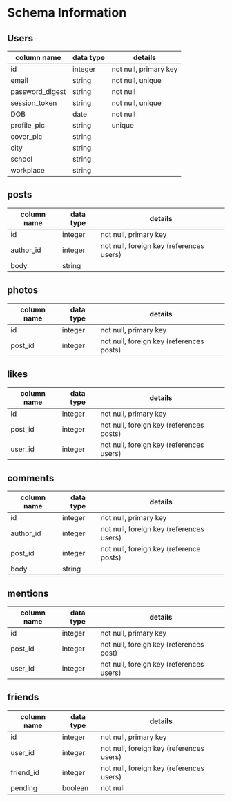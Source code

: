# Schema Information

## Users
column name     | data type | details
----------------|-----------|-----------------------
id              | integer   | not null, primary key
email           | string    | not null, unique
password_digest | string    | not null
session_token   | string    | not null, unique
DOB             | date      | not null
profile_pic     | string    | unique
cover_pic       | string    |
city            | string    |
school          | string    |
workplace       | string    |

## posts
column name | data type | details
------------|-----------|-----------------------
id          | integer   | not null, primary key
author_id   | integer   | not null, foreign key (references users)
body        | string    |

## photos
column name | data type | details
------------|-----------|-----------------------
id          | integer   | not null, primary key
post_id     | integer   | not null, foreign key (references posts)

## likes
column name | data type | details
------------|-----------|-----------------------
id          | integer   | not null, primary key
post_id     | integer   | not null, foreign key (references posts)
user_id     | integer   | not null, foreign key (references users)

## comments
column name | data type | details
------------|-----------|-----------------------
id          | integer   | not null, primary key
author_id   | integer   | not null, foreign key (references users)
post_id     | integer   | not null, foreign key (reference posts)
body        | string    |

## mentions
column name | data type | details
------------|-----------|-----------------------
id          | integer   | not null, primary key
post_id     | integer   | not null, foreign key (references post)
user_id     | integer   | not null, foreign key (references users)

## friends
column name | data type | details
------------|-----------|-----------------------
id          | integer   | not null, primary key
user_id     | integer   | not null, foreign key (references users)
friend_id   | integer   | not null, foreign key (references users)
pending     | boolean   | not null
